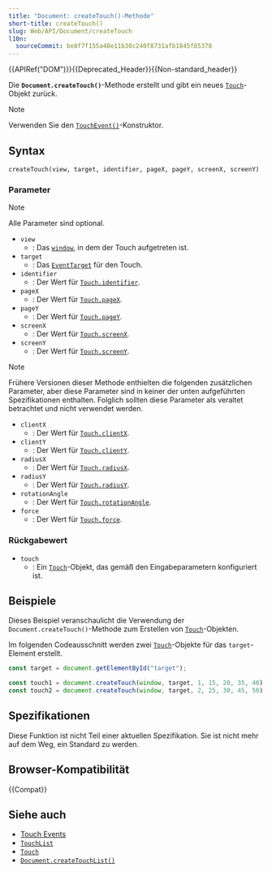 ```yaml
---
title: "Document: createTouch()-Methode"
short-title: createTouch()
slug: Web/API/Document/createTouch
l10n:
  sourceCommit: be8f7f155a48e11b30c240f8731afb1845f85378
---
```


{{APIRef("DOM")}}{{Deprecated_Header}}{{Non-standard_header}}

Die **`Document.createTouch()`**-Methode erstellt und gibt ein neues [`Touch`](/de/docs/Web/API/Touch)-Objekt zurück.

> [!NOTE]
> Verwenden Sie den [`TouchEvent()`](/de/docs/Web/API/TouchEvent/TouchEvent)-Konstruktor.

## Syntax

```js-nolint
createTouch(view, target, identifier, pageX, pageY, screenX, screenY)
```

### Parameter

> [!NOTE]
> Alle Parameter sind optional.

- `view`
  - : Das [`window`](/de/docs/Web/API/Window), in dem der Touch aufgetreten ist.
- `target`
  - : Das [`EventTarget`](/de/docs/Web/API/EventTarget) für den Touch.
- `identifier`
  - : Der Wert für [`Touch.identifier`](/de/docs/Web/API/Touch/identifier).
- `pageX`
  - : Der Wert für [`Touch.pageX`](/de/docs/Web/API/Touch/pageX).
- `pageY`
  - : Der Wert für [`Touch.pageY`](/de/docs/Web/API/Touch/pageY).
- `screenX`
  - : Der Wert für [`Touch.screenX`](/de/docs/Web/API/Touch/screenX).
- `screenY`
  - : Der Wert für [`Touch.screenY`](/de/docs/Web/API/Touch/screenY).

> [!NOTE]
> Frühere Versionen dieser Methode enthielten die
> folgenden zusätzlichen Parameter, aber diese Parameter sind in keiner der
> unten aufgeführten Spezifikationen enthalten. Folglich sollten diese Parameter als veraltet betrachtet und nicht verwendet werden.

- `clientX`
  - : Der Wert für [`Touch.clientX`](/de/docs/Web/API/Touch/clientX).
- `clientY`
  - : Der Wert für [`Touch.clientY`](/de/docs/Web/API/Touch/clientY).
- `radiusX`
  - : Der Wert für [`Touch.radiusX`](/de/docs/Web/API/Touch/radiusX).
- `radiusY`
  - : Der Wert für [`Touch.radiusY`](/de/docs/Web/API/Touch/radiusY).
- `rotationAngle`
  - : Der Wert für [`Touch.rotationAngle`](/de/docs/Web/API/Touch/rotationAngle).
- `force`
  - : Der Wert für [`Touch.force`](/de/docs/Web/API/Touch/force).

### Rückgabewert

- `touch`
  - : Ein [`Touch`](/de/docs/Web/API/Touch)-Objekt, das gemäß den Eingabeparametern konfiguriert ist.

## Beispiele

Dieses Beispiel veranschaulicht die Verwendung der `Document.createTouch()`-Methode zum
Erstellen von [`Touch`](/de/docs/Web/API/Touch)-Objekten.

Im folgenden Codeausschnitt werden zwei [`Touch`](/de/docs/Web/API/Touch)-Objekte für das
`target`-Element erstellt.

```js
const target = document.getElementById("target");

const touch1 = document.createTouch(window, target, 1, 15, 20, 35, 40);
const touch2 = document.createTouch(window, target, 2, 25, 30, 45, 50);
```

## Spezifikationen

Diese Funktion ist nicht Teil einer aktuellen Spezifikation. Sie ist nicht mehr auf dem Weg, ein Standard zu werden.

## Browser-Kompatibilität

{{Compat}}

## Siehe auch

- [Touch Events](/de/docs/Web/API/Touch_events)
- [`TouchList`](/de/docs/Web/API/TouchList)
- [`Touch`](/de/docs/Web/API/Touch)
- [`Document.createTouchList()`](/de/docs/Web/API/Document/createTouchList)
